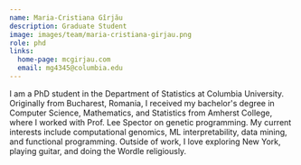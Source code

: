 ```yaml
---
name: Maria-Cristiana Gîrjău
description: Graduate Student
image: images/team/maria-cristiana-girjau.png
role: phd
links:
  home-page: mcgirjau.com
  email: mg4345@columbia.edu
---
```


I am a PhD student in the Department of Statistics at Columbia University. Originally from Bucharest, Romania, I received my bachelor's degree in Computer Science, Mathematics, and Statistics from Amherst College, where I worked with Prof. Lee Spector on genetic programming. My current interests include computational genomics, ML interpretability, data mining, and functional programming. Outside of work, I love exploring New York, playing guitar, and doing the Wordle religiously.


